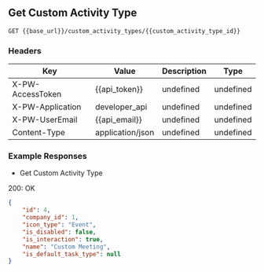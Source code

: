## Get Custom Activity Type

```GET {{base_url}}/custom_activity_types/{{custom_activity_type_id}}```

### Headers

Key | Value | Description | Type
--- | --- | --- | ---
X-PW-AccessToken | {{api_token}} | undefined | undefined
X-PW-Application | developer_api | undefined | undefined
X-PW-UserEmail | {{api_email}} | undefined | undefined
Content-Type | application/json | undefined | undefined
### Example Responses

- Get Custom Activity Type

200: OK
```json
{
    "id": 4,
    "company_id": 1,
    "icon_type": "Event",
    "is_disabled": false,
    "is_interaction": true,
    "name": "Custom Meeting",
    "is_default_task_type": null
}
```